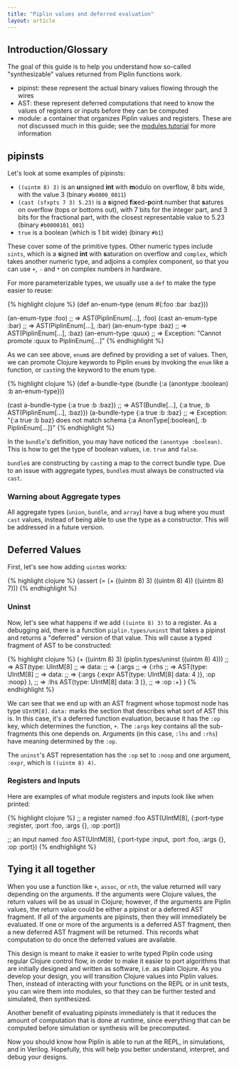 ```yaml
---
title: "Piplin values and deferred evaluation"
layout: article
---
```

## Introduction/Glossary
The goal of this guide is to help you understand how so-called "synthesizable" values returned from Piplin functions work.

- pipinst: these represent the actual binary values flowing through the wires
- AST: these represent deferred computations that need to know the values of registers or inputs before they can be computed
- module: a container that organizes Piplin values and registers. These are not discussed much in this guide; see the [modules tutorial](/articles/intro.html) for more information

## pipinsts

Let's look at some examples of pipinsts:

- `((uintm 8) 3)` is an **u**nsigned **int** with **m**odulo on overflow, 8 bits wide, with the value 3 (binary `#b0000_0011`)
- `(cast (sfxpts 7 3) 5.23)` is a **s**igned **f**i**x**ed-**p**oin**t** number that **s**atures on overflow (tops or bottoms out), with 7 bits for the integer part, and 3 bits for the fractional part, with the closest representable value to 5.23 (binary `#b0000101_001`)
- `true` is a boolean (which is 1 bit wide) (binary `#b1`)

These cover some of the primitive types. Other numeric types include `sints`, which is a **s**igned **int** with **s**aturation on overflow and `complex`, which takes another numeric type, and adjoins a complex component, so that you can use `+`, `-` and `*` on complex numbers in hardware.

For more parameterizable types, we usually use a `def` to make the type easier to reuse:

{% highlight clojure %}
(def an-enum-type
  (enum #{:foo :bar :baz}))

(an-enum-type :foo)
;; => AST(PiplinEnum[...], :foo)
(cast an-enum-type :bar)
;; => AST(PiplinEnum[...], :bar)
(an-enum-type :baz)
;; => AST(PiplinEnum[...], :baz)
(an-enum-type :quux)
;; => Exception: "Cannot promote :quux to PiplinEnum[...]"
{% endhighlight %}

As we can see above, `enum`s are defined by providing a set of values. Then, we can promote Clojure keywords to Piplin `enum`s by invoking the `enum` like a function, or `cast`ing the keyword to the enum type.

{% highlight clojure %}
(def a-bundle-type
  (bundle {:a (anontype :boolean)
           :b an-enum-type}))

(cast a-bundle-type {:a true :b :baz})
;; => AST(Bundle[...], {:a true, :b AST(PiplinEnum[...], :baz)})
(a-bundle-type {:a true :b :baz}
;; => Exception: "{:a true :b baz} does not match schema {:a AnonType[:boolean], :b PiplinEnum[...]}"
{% endhighlight %}

In the `bundle`'s definition, you may have noticed the `(anontype :boolean)`. This is how to get the type of boolean values, i.e. `true` and `false`.

`bundle`s are constructing by `cast`ing a map to the correct bundle type. Due to an issue with aggregate types, `bundle`s must always be constructed via `cast`.

### Warning about Aggregate types

All aggregate types (`union`, `bundle`, and `array`) have a bug where you must `cast` values, instead of being able to use the type as a constructor. This will be addressed in a future version.

## Deferred Values
First, let's see how adding `uintm`s works:

{% highlight clojure %}
(assert (= (+ ((uintm 8) 3)
              ((uintm 8) 4))
           ((uintm 8) 7)))
{% endhighlight %}

### Uninst

Now, let's see what happens if we add `((uintm 8) 3)` to a register. As a debugging aid, there is a function `piplin.types/uninst` that takes a pipinst and returns a "deferred" version of that value. This will cause a typed fragment of AST to be constructed:

{% highlight clojure %}
(+ ((uintm 8) 3)
   (piplin.types/uninst ((uintm 8) 4)))
;; => AST(type: UIntM[8]
;; =>     data:
;; =>     {:args
;; =>      {:rhs
;; =>       AST(type: UIntM[8]
;; =>           data:
;; =>           {:args {:expr AST(type: UIntM[8] data: 4 )}, :op :noop} ),
;; =>       :lhs AST(type: UIntM[8] data: 3 )},
;; =>      :op :+} )
{% endhighlight %}

We can see that we end up with an AST fragment whose topmost node has type `UIntM[8]`. `data:` marks the section that describes what sort of AST this is. In this case, it's a deferred function evaluation, because it has the `:op` key, which determines the function, `+`. The `:args` key contains all the sub-fragments this one depends on. Arguments (in this case, `:lhs` and `:rhs`) have meaning determined by the `:op`.

The `uninst`'s AST representation has the `:op` set to `:noop` and one argument, `:expr`, which is `((uintm 8) 4)`.

### Registers and Inputs

Here are examples of what module registers and inputs look like when printed:

{% highlight clojure %}
;; a register named :foo
AST(UIntM[8], {:port-type :register, :port :foo, :args {}, :op :port})

;; an input named :foo
AST(UIntM[8], {:port-type :input, :port :foo, :args {}, :op :port})
{% endhighlight %}

## Tying it all together

When you use a function like `+`, `assoc`, or `nth`, the value returned will vary depending on the arguments. If the arguments were Clojure values, the return values will be as usual in Clojure; however, if the arguments are Piplin values, the return value could be either a pipinst or a deferred AST fragment. If all of the arguments are pipinsts, then they will immediately be evaluated. If one or more of the arguments is a deferred AST fragment, then a new deferred AST fragment will be returned. This records what computation to do once the deferred values are available.

This design is meant to make it easier to write typed Piplin code using regular Clojure control flow, in order to make it easier to port algorithms that are initially designed and written as software, i.e. as plain Clojure. As you develop your design, you will transition Clojure values into Piplin values. Then, instead of interacting with your functions on the REPL or in unit tests, you can wire them into modules, so that they can be further tested and simulated, then synthesized.

Another benefit of evaluating pipinsts immediately is that it reduces the amount of computation that is done at runtime, since everything that can be computed before simulation or synthesis will be precomputed.

Now you should know how Piplin is able to run at the REPL, in simulations, and in Verilog. Hopefully, this will help you better understand, interpret, and debug your designs.
